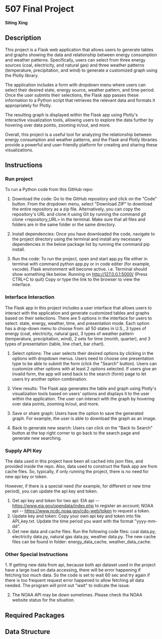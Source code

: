 <h1>507 Final Project</h1>
<h4>Siting Xing</h4>

<h2>Description</h2>
This project is a Flask web application that allows users to generate tables and graphs showing the data and relationship between energy consumption and weather patterns. Specifically, users can select from three energy sources (coal, electricity, and natural gas) and three weather patterns (temperature, precipitation, and wind) to generate a customized graph using the Plotly library.

The application includes a form with dropdown menu where users can select their desired state, energy source, weather pattern, and time period. Once the user submits their selections, the Flask app passes these information to a Python script that retrieves the relevant data and formats it appropriately for Plotly.

The resulting graph is displayed within the Flask app using Plotly's interactive visualization tools, allowing users to explore the data further by hovering over data points, zooming in/out, and more.

Overall, this project is a useful tool for analyzing the relationship between energy consumption and weather patterns, and the Flask and Plotly libraries provide a powerful and user-friendly platform for creating and sharing these visualizations.

<h2>Instructions</h2>
<h3>Run project</h3>
To run a Python code from this GitHub repo:

1. Download the code: Go to the GitHub repository and click on the "Code" button. From the dropdown menu, select "Download ZIP" to download the entire repository as a zip file. Alternatively, you can copy the repository's URL and clone it using Git by running the command git clone <repository_URL> in the terminal. Make sure that all files and folders are in the same folder or the same directory.

2. Install dependencies: Once you have downloaded the code, navigate to the project directory using the terminal and install any necessary dependencies in the below package list by running the command pip install.

3. Run the code: To run the project, open and start app.py file either in terminal with command python app.py or in code editer (for example, vscode). Flask environment will become active. i.e. Terminal should show something like below.
Running on http://127.0.0.1:5000/
(Press CTRL+C to quit)
Copy or type the link to the browser to view the interface.

<h3>Interface Interaction</h3>
The Flask app in this project includes a user interface that allows users to interact with the application and generate customized tables and graphs based on their selections. There are 5 options in the interface for users to select: state, energy, weather, time, and presentation mode. Each option has a drop-down menu to choose from: all 50 states in U.S., 3 types of energy (coal, electricity, natural gas), 3 types of weather pattern (temperature, precipitation, wind), 2 sets for time (month, quarter), and 3 types of presentation (table, line chart, bar chart).

1. Select options: The user selects their desired options by clicking in the options with dropdown menus. Users need to choose one presentation type to be able to submit the form (click the "Search" button). Users can customize other options with at least 2 options selected. If users give an invalid form, the app will send back to the search (form) page to let users try another option combination.

2. View results: The Flask app generates the table and graph using Plotly's visualization tools based on users' options and displays it to the user within the application. The user can interact with the graph by hovering over data points, zooming in/out, and more.

3. Save or share graph: Users have the option to save the generated graph. For example, the user is able to download the graph as an image.

4. Back to generate new search: Users can click on the "Back to Search" button at the top right corner to go back to the search page and generate new searching.

<h3>Supply API Key</h3>
The data used in this project have been all cached into json files, and provided inside the repo. Also, data used to construct the flask app are from cache files. So, typically, if only running the project, there is no need for new api key or token. 

However, if there is a special need (for example, for different or new time period), you can update the api key and token.
1. Get api key and token for two api: EIA api -- https://www.eia.gov/opendata/index.php to register an account; NOAA api -- https://www.ncdc.noaa.gov/cdo-web/token to request a token.
2. Update key and token: Copy your own api key and token into file API_key.txt. Update the time period you want with the format "yyyy-mm-dd".
3. Get new data and cache files: Run the following code files: coal data.py, electricity data.py, natural gas data.py, weather data.py. The new cache files can be found in folder: energy_data_cache, weather_data_cache.

<h3>Other Special Instructions</h3>
1. If getting new data from api, because both api dataset used in the project have a large load on data accessing, there will be error happening if fetching too much data. So the code is set to wait 60 sec and try again if there is too frequent request error happened to allow fetching all data needed. The program will print out "wait" to indicate the issue.

2. The NOAA API may be down sometimes. Please check the NOAA website status for the situation.

<h2>Required Packages</h2>

<h2>Data Structure</h2>
